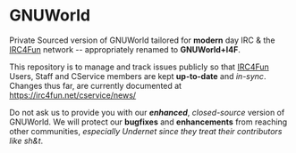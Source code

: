 # GNUWorld
Private Sourced version of GNUWorld tailored for **modern** day IRC &amp; the [IRC4Fun](https://irc4fun.net/) network -- appropriately renamed to **GNUWorld+I4F**.

This repository is to manage and track issues publicly so that [IRC4Fun](https://irc4fun.net/) Users, Staff and CService members are kept **up-to-date** and _in-sync_.  Changes thus far, are currently documented at https://irc4fun.net/cservice/news/

Do not ask us to provide you with our **_enhanced_**, _closed-source_ version of GNUWorld.  We will protect our **bugfixes** and **enhancements** from reaching other communities, _especially Undernet since they treat their contributors like sh&t_.

